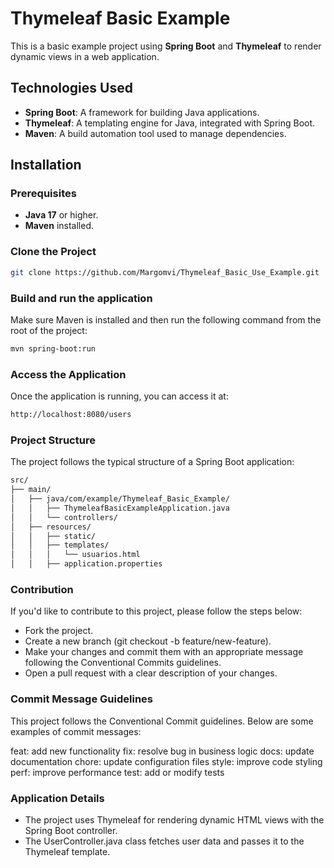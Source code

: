 # Thymeleaf Basic Example

This is a basic example project using **Spring Boot** and **Thymeleaf** to render dynamic views in a web application.

## Technologies Used

- **Spring Boot**: A framework for building Java applications.
- **Thymeleaf**: A templating engine for Java, integrated with Spring Boot.
- **Maven**: A build automation tool used to manage dependencies.

## Installation

### Prerequisites

- **Java 17** or higher.
- **Maven** installed.

### Clone the Project

```bash
git clone https://github.com/Margomvi/Thymeleaf_Basic_Use_Example.git
```

### Build and run the application

Make sure Maven is installed and then run the following command from the root of the project:
```bash
mvn spring-boot:run
```

### Access the Application

Once the application is running, you can access it at:
```bash
http://localhost:8080/users
```
### Project Structure

The project follows the typical structure of a Spring Boot application:

```bash
src/
├── main/
│   ├── java/com/example/Thymeleaf_Basic_Example/
│   │   ├── ThymeleafBasicExampleApplication.java
│   │   └── controllers/
│   ├── resources/
│   │   ├── static/
│   │   ├── templates/
│   │   │   └── usuarios.html
│   │   ├── application.properties
```

### Contribution

If you'd like to contribute to this project, please follow the steps below:

- Fork the project.
- Create a new branch (git checkout -b feature/new-feature).
- Make your changes and commit them with an appropriate message following the Conventional Commits guidelines.
- Open a pull request with a clear description of your changes.

### Commit Message Guidelines

This project follows the Conventional Commit guidelines. Below are some examples of commit messages:

feat: add new functionality
fix: resolve bug in business logic
docs: update documentation
chore: update configuration files
style: improve code styling
perf: improve performance
test: add or modify tests

### Application Details

- The project uses Thymeleaf for rendering dynamic HTML views with the Spring Boot controller.
- The UserController.java class fetches user data and passes it to the Thymeleaf template.
